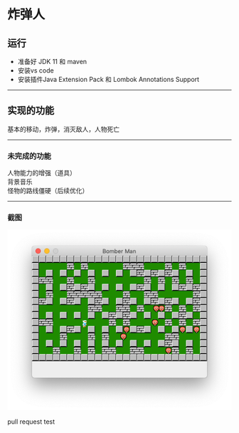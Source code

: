 # 炸弹人

## 运行  

* 准备好 JDK 11 和 maven
* 安装vs code
* 安装插件Java Extension Pack 和 Lombok Annotations Support

***

## 实现的功能

基本的移动，炸弹，消灭敌人，人物死亡

***

### 未完成的功能

人物能力的增强（道具）  
背景音乐  
怪物的路线僵硬（后续优化）

***

### 截图

![界面](./doc/main.png)

pull request test
